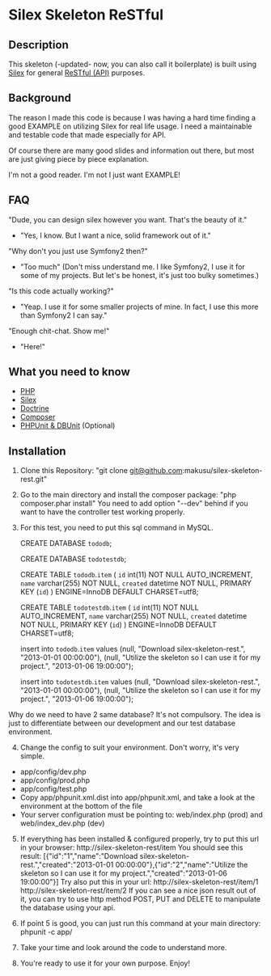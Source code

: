 Silex Skeleton ReSTful
======================

Description
-----------
This skeleton (-updated- now, you can also call it boilerplate) is built using [Silex][2] for general [ReSTful (API)][6] purposes.

Background
----------
The reason I made this code is because I was having a hard time finding a good EXAMPLE on utilizing Silex for real life usage.
I need a maintainable and testable code that made especially for API.

Of course there are many good slides and information out there, but most are just giving piece by piece explanation.

I'm not a good reader. I'm not I just want EXAMPLE!

FAQ
---
"Dude, you can design silex however you want. That's the beauty of it."
- "Yes, I know. But I want a nice, solid framework out of it."

"Why don't you just use Symfony2 then?"
- "Too much"
(Don't miss understand me. I like Symfony2, I use it for some of my projects. But let's be honest, it's just too bulky sometimes.)

"Is this code actually working?"
- "Yeap. I use it for some smaller projects of mine. In fact, I use this more than Symfony2 I can say."

"Enough chit-chat. Show me!"
- "Here!"

What you need to know
---------------------
 * [PHP][1]
 * [Silex][2]
 * [Doctrine][3]
 * [Composer][4]
 * [PHPUnit & DBUnit][5] (Optional)

Installation
------------
1. Clone this Repository:
    "git clone git@github.com:makusu/silex-skeleton-rest.git"

2. Go to the main directory and install the composer package:
    "php composer.phar install"
You need to add option "--dev" behind if you want to have the controller test working properly.

3. For this test, you need to put this sql command in MySQL.

    CREATE DATABASE `tododb`;

    CREATE DATABASE `todotestdb`;

    CREATE TABLE `tododb`.`item` (
      `id` int(11) NOT NULL AUTO_INCREMENT,
      `name` varchar(255) NOT NULL,
      `created` datetime NOT NULL,
      PRIMARY KEY (`id`)
    ) ENGINE=InnoDB DEFAULT CHARSET=utf8;

    CREATE TABLE `todotestdb`.`item` (
      `id` int(11) NOT NULL AUTO_INCREMENT,
      `name` varchar(255) NOT NULL,
      `created` datetime NOT NULL,
      PRIMARY KEY (`id`)
    ) ENGINE=InnoDB DEFAULT CHARSET=utf8;

    insert into `tododb`.`item` values
    (null, "Download silex-skeleton-rest.", "2013-01-01 00:00:00"),
    (null, "Utilize the skeleton so I can use it for my project.", "2013-01-06 19:00:00");

    insert into `todotestdb`.`item` values
    (null, "Download silex-skeleton-rest.", "2013-01-01 00:00:00"),
    (null, "Utilize the skeleton so I can use it for my project.", "2013-01-06 19:00:00");

Why do we need to have 2 same database?
It's not compulsory. The idea is just to differentiate between our development and our test database environment.

4. Change the config to suit your environment. Don't worry, it's very simple.
 * app/config/dev.php
 * app/config/prod.php
 * app/config/test.php
 * Copy app/phpunit.xml.dist into app/phpunit.xml, and take a look at the <php> environment at the bottom of the file
 * Your server configuration must be pointing to: web/index.php (prod) and web/index_dev.php (dev)

5. If everything has been installed & configured properly, try to put this url in your browser:
    http://silex-skeleton-rest/item
You should see this result:
    [{"id":"1","name":"Download silex-skeleton-rest.","created":"2013-01-01 00:00:00"},{"id":"2","name":"Utilize the skeleton so I can use it for my project.","created":"2013-01-06 19:00:00"}]
Try also put this in your url:
    http://silex-skeleton-rest/item/1
    http://silex-skeleton-rest/item/2
If you can see a nice json result out of it, you can try to use http method POST, PUT and DELETE to manipulate the database using your api.

6. If point 5 is good, you can just run this command at your main directory:
    phpunit -c app/

7. Take your time and look around the code to understand more.

8. You're ready to use it for your own purpose. Enjoy!

[1]: http://php.net/
[2]: http://silex.sensiolabs.org/
[3]: http://www.doctrine-project.org/
[4]: http://getcomposer.org/
[5]: http://www.phpunit.de/
[6]: http://en.wikipedia.org/wiki/Representational_state_transfer
